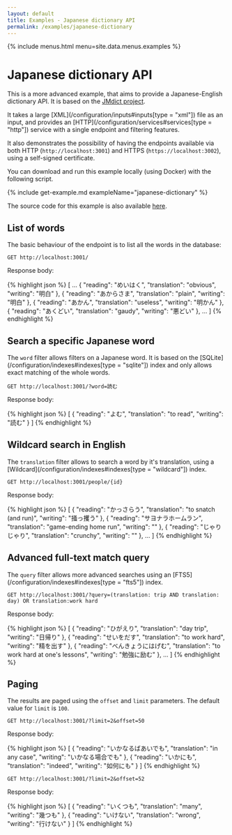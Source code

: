 ```yaml
---
layout: default
title: Examples - Japanese dictionary API
permalink: /examples/japanese-dictionary
---
```


{% include menus.html menu=site.data.menus.examples %}

# Japanese dictionary API

This is a more advanced example, that aims to provide a Japanese-English dictionary API. It is based on the [JMdict project](https://www.edrdg.org/jmdict/j_jmdict.html).

It takes a large [XML](/configuration/inputs#inputs[type = &quot;xml&quot;]) file as an input, and provides an [HTTP](/configuration/services#services[type = &quot;http&quot;]) service with a single endpoint and filtering features.

It also demonstrates the possibility of having the endpoints available via both HTTP (`http://localhost:3001`) and HTTPS (`https://localhost:3002`), using a self-signed certificate.

You can download and run this example locally (using Docker) with the following script.

{% include get-example.md exampleName="japanese-dictionary" %}

The source code for this example is also available [here](https://github.com/rodb-io/rodb/tree/master/examples/japanese-dictionary).

## List of words

The basic behaviour of the endpoint is to list all the words in the database:

`GET http://localhost:3001/`

Response body:

{% highlight json %}
[
	...
	{
		"reading": "めいはく",
		"translation": "obvious",
		"writing": "明白"
	},
	{
		"reading": "あからさま",
		"translation": "plain",
		"writing": "明白"
	},
	{
		"reading": "あかん",
		"translation": "useless",
		"writing": "明かん"
	},
	{
		"reading": "あくどい",
		"translation": "gaudy",
		"writing": "悪どい"
	},
	...
]
{% endhighlight %}

## Search a specific Japanese word

The `word` filter allows filters on a Japanese word. It is based on the [SQLite](/configuration/indexes#indexes[type = &quot;sqlite&quot;]) index and only allows exact matching of the whole words.

`GET http://localhost:3001/?word=読む`

Response body:

{% highlight json %}
[
	{
		"reading": "よむ",
		"translation": "to read",
		"writing": "読む"
	}
]
{% endhighlight %}

## Wildcard search in English

The `translation` filter allows to search a word by it's translation, using a [Wildcard](/configuration/indexes#indexes[type = &quot;wildcard&quot;]) index.

`GET http://localhost:3001/people/{id}`

Response body:

{% highlight json %}
[
	{
		"reading": "かっさらう",
		"translation": "to snatch (and run)",
		"writing": "掻っ攫う"
	},
	{
		"reading": "サヨナラホームラン",
		"translation": "game-ending home run",
		"writing": ""
	},
	{
		"reading": "じゃりじゃり",
		"translation": "crunchy",
		"writing": ""
	},
	...
]
{% endhighlight %}

## Advanced full-text match query

The `query` filter allows more advanced searches using an [FTS5](/configuration/indexes#indexes[type = &quot;fts5&quot;]) index.

`GET http://localhost:3001/?query=(translation: trip AND translation: day) OR translation:work hard`

Response body:

{% highlight json %}
[
	{
		"reading": "ひがえり",
		"translation": "day trip",
		"writing": "日帰り"
	},
	{
		"reading": "せいをだす",
		"translation": "to work hard",
		"writing": "精を出す"
	},
	{
		"reading": "べんきょうにはげむ",
		"translation": "to work hard at one's lessons",
		"writing": "勉強に励む"
	},
	...
]
{% endhighlight %}

## Paging

The results are paged using the `offset` and `limit` parameters. The default value for `limit` is `100`.

`GET http://localhost:3001/?limit=2&offset=50`

Response body:

{% highlight json %}
[
	{
		"reading": "いかなるばあいでも",
		"translation": "in any case",
		"writing": "いかなる場合でも"
	},
	{
		"reading": "いかにも",
		"translation": "indeed",
		"writing": "如何にも"
	}
]
{% endhighlight %}

`GET http://localhost:3001/?limit=2&offset=52`

Response body:

{% highlight json %}
[
	{
		"reading": "いくつも",
		"translation": "many",
		"writing": "幾つも"
	},
	{
		"reading": "いけない",
		"translation": "wrong",
		"writing": "行けない"
	}
]
{% endhighlight %}
